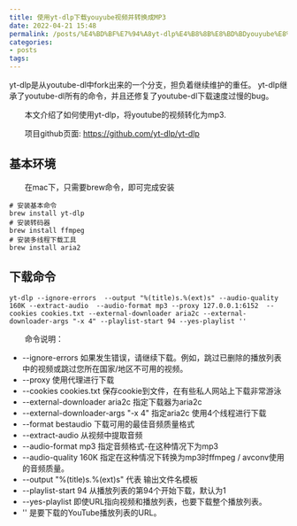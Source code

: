 ```yaml
---
title: 使用yt-dlp下载youyube视频并转换成MP3
date: 2022-04-21 15:48
permalink: /posts/%E4%BD%BF%E7%94%A8yt-dlp%E4%B8%8B%E8%BD%BDyouyube%E8%A7%86%E9%A2%91%E5%B9%B6%E8%BD%AC%E6%8D%A2%E6%88%90MP3
categories:
- posts
tags: 
---
```

yt-dlp是从youtube-dl中fork出来的一个分支，担负着继续维护的重任。
yt-dlp继承了youtube-dl所有的命令，并且还修复了youtube-dl下载速度过慢的bug。

　　本文介绍了如何使用yt-dlp，将youtube的视频转化为mp3.

　　项目github页面: https://github.com/yt-dlp/yt-dlp

## 基本环境

　　在mac下，只需要brew命令，即可完成安装

```shell
# 安装基本命令
brew install yt-dlp
# 安装转码器
brew install ffmpeg
# 安装多线程下载工具
brew install aria2
```

## 下载命令

```shell
yt-dlp --ignore-errors  --output "%(title)s.%(ext)s" --audio-quality 160K --extract-audio  --audio-format mp3 --proxy 127.0.0.1:6152  --cookies cookies.txt --external-downloader aria2c --external-downloader-args "-x 4" --playlist-start 94 --yes-playlist ''
```

　　命令说明：

+ --ignore-errors 如果发生错误，请继续下载。例如，跳过已删除的播放列表中的视频或跳过您所在国家/地区不可用的视频。
+ --proxy 使用代理进行下载
+ --cookies cookies.txt 保存cookie到文件，在有些私人网站上下载非常游泳
+ --external-downloader aria2c 指定下载器为aria2c
+ --external-downloader-args "-x 4" 指定aria2c 使用4个线程进行下载
+ --format bestaudio 下载可用的最佳音频质量格式
+ --extract-audio 从视频中提取音频
+ --audio-format mp3 指定音频格式-在这种情况下为mp3
+ --audio-quality 160K 指定在这种情况下转换为mp3时ffmpeg / avconv使用的音频质量。
+ --output "%(title)s.%(ext)s" 代表 输出文件名模板
+ --playlist-start 94 从播放列表的第94个开始下载，默认为1
+ --yes-playlist 即使URL指向视频和播放列表，也要下载整个播放列表。
+ '' 是要下载的YouTube播放列表的URL。

